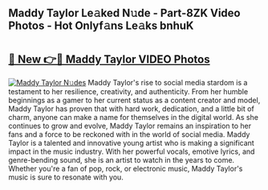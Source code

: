 ## Maddy Taylor Le𝚊ked N𝚞de - Part-8ZK Video Photos - Hot Onlyf𝚊ns Le𝚊ks bnhuK

# <h2><a href="http://ab23782.deff.icu/?id=Maddy+Taylor">🔗 New 👉🔴 Maddy Taylor VIDEO Photos</a></h2>

[![Maddy Taylor N𝚞des](https://i.imgur.com/rIISA9y.gif)](http://ab23782.deff.icu/?id=Maddy+Taylor)
Maddy Taylor's rise to social media stardom is a testament to her resilience, creativity, and authenticity. From her humble beginnings as a gamer to her current status as a content creator and model, Maddy Taylor has proven that with hard work, dedication, and a little bit of charm, anyone can make a name for themselves in the digital world. As she continues to grow and evolve, Maddy Taylor remains an inspiration to her fans and a force to be reckoned with in the world of social media. Maddy Taylor is a talented and innovative young artist who is making a significant impact in the music industry. With her powerful vocals, emotive lyrics, and genre-bending sound, she is an artist to watch in the years to come. Whether you're a fan of pop, rock, or electronic music, Maddy Taylor's music is sure to resonate with you.
